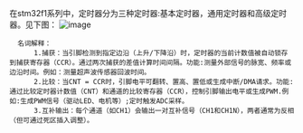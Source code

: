   在stm32f1系列中，定时器分为三种定时器:基本定时器，通用定时器和高级定时器。见下图：
  ![image](https://github.com/user-attachments/assets/1c5643d5-3fa3-4818-8416-0fdbd9acff0a)

      名词解释：
          1.捕获：当引脚检测到指定边沿（上升/下降沿）时，定时器的当前计数值被自动锁存到捕获寄存器（CCR）。通过两次捕获的差值计算时间间隔。功能:测量外部信号的脉宽、频率或边沿时间。例如：测量超声波传感器回波时间。
          2.比较：当CNT = CCR时，引脚电平可翻转、置高、置低或生成中断/DMA请求。功能:通过比较定时器计数值（CNT）和通道的比较寄存器（CCR），控制引脚输出电平或生成PWM.例如:生成PWM信号（驱动LED、电机等）;定时触发ADC采样。
          3.互补输出：每个通道（如CH1）会输出一对互补信号（CH1和CH1N），两者通常为反相（但可通过死区插入调整）。
